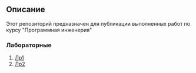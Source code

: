 ## Описание
Этот репозиторий предназначен для публикации выполненных работ по курсу "Программная инженерия"

### Лабораторные
1. [Лр1](https://github.com/nikitvs/2022-MAI-Backend-N-Sergeev/blob/main/Lr1)
1. [Лр2](https://github.com/nikitvs/2022-MAI-Backend-N-Sergeev/blob/main/Lr2)